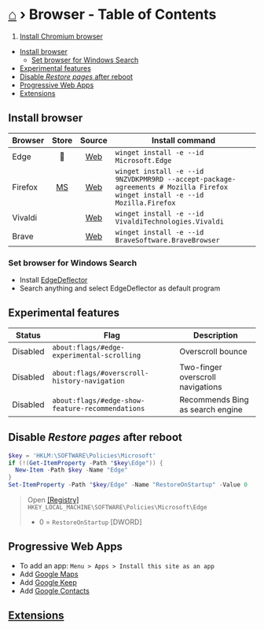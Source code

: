 # [⌂](../README.md) › Browser - Table of Contents

1. [Install Chromium browser](#install-chromium-browser)
  - [Install browser](#install-browser)
    - [Set browser for Windows Search](#set-browser-for-windows-search)
  - [Experimental features](#experimental-features)
  - [Disable *Restore pages* after reboot](#disable-restore-pages-after-reboot)
  - [Progressive Web Apps](#progressive-web-apps)
  - [Extensions](#extensions)

## Install browser

| Browser |                            Store                             |                            Source                             | Install command                                                                                                                   |
| ------- | :----------------------------------------------------------: | :-----------------------------------------------------------: | --------------------------------------------------------------------------------------------------------------------------------- |
| Edge    |                              🔗                               |     [Web](https://www.microsoft.com/de-de/edge#evergreen)     | `winget install -e --id Microsoft.Edge`                                                                                           |
| Firefox | [MS](https://www.microsoft.com/store/productId/9NZVDKPMR9RD) | [Web](https://www.mozilla.org/en-US/firefox/download/thanks/) | `winget install -e --id 9NZVDKPMR9RD --accept-package-agreements # Mozilla Firefox` <br> `winget install -e --id Mozilla.Firefox` |
| Vivaldi |                                                              |                [Web](https://vivaldi.com/de/)                 | `winget install -e --id VivaldiTechnologies.Vivaldi`                                                                              |
| Brave   |                                                              |                 [Web](https://brave.com/de/)                  | `winget install -e --id BraveSoftware.BraveBrowser`                                                                               |

### Set browser for Windows Search
- Install [EdgeDeflector](https://github.com/da2x/EdgeDeflector/releases)
- Search anything and select EdgeDeflector as default program


## Experimental features

| Status   | Flag                                             | Description                       |
| -------- | ------------------------------------------------ | --------------------------------- |
| Disabled | `about:flags/#edge-experimental-scrolling`       | Overscroll bounce                 |
| Disabled | `about:flags/#overscroll-history-navigation`     | Two-finger overscroll navigations |
| Disabled | `about:flags/#edge-show-feature-recommendations` | Recommends Bing as search engine  |


## Disable *Restore pages* after reboot

```powershell
$key = 'HKLM:\SOFTWARE\Policies\Microsoft'
if (!(Get-ItemProperty -Path "$key\Edge")) {
  New-Item -Path $key -Name "Edge"
}
Set-ItemProperty -Path "$key/Edge" -Name "RestoreOnStartup" -Value 0
```

> Open [[Registry]](how-to-dos.md#--Edit-registry) `HKEY_LOCAL_MACHINE\SOFTWARE\Policies\Microsoft\Edge`
> - 0 = `RestoreOnStartup` [DWORD]



## Progressive Web Apps
- To add an app: `Menu > Apps > Install this site as an app`
- Add [Google Maps](https://www.google.com/maps)
- Add [Google Keep](https://keep.google.com/)
- Add [Google Contacts](https://contacts.google.com/)

## [Extensions](extensions.md)